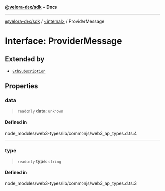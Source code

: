 [**@velora-dex/sdk**](../../README.md) • **Docs**

***

[@velora-dex/sdk](../../globals.md) / [\<internal\>](../README.md) / ProviderMessage

# Interface: ProviderMessage

## Extended by

- [`EthSubscription`](../namespaces/Users_andriishymkiv_paraswap_paraswap-sdk_node_modules_web3-types_lib_commonjs_index/interfaces/EthSubscription.md)

## Properties

### data

> `readonly` **data**: `unknown`

#### Defined in

node\_modules/web3-types/lib/commonjs/web3\_api\_types.d.ts:4

***

### type

> `readonly` **type**: `string`

#### Defined in

node\_modules/web3-types/lib/commonjs/web3\_api\_types.d.ts:3
